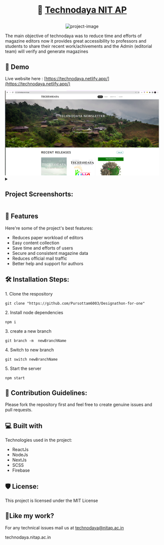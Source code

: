 <h1 align="center" id="title"> 

🚀 [Technodaya NIT AP](https://technodaya.netlify.app/)
</h1>

<p align="center"><img src="https://socialify.git.ci/Pursottam6003/Designathon-for-one/image?description=1&descriptionEditable=Technodaya%20is%20a%20Progressive%20Newsletter%20Web%20Application%0A&font=Source%20Code%20Pro&forks=1&issues=1&language=1&name=1&owner=1&pattern=Floating%20Cogs&pulls=1&stargazers=1&theme=Auto" alt="project-image"></p>

<p id="description">The main objective of technodaya was to reduce time and efforts of magazine editors now it provides great accessibility to professors and students to share their recent work/achivements and the Admin (editorial team) will verify and generate magazines</p>

<h2>🚀 Demo</h2>

Live website here : [https://technodaya.netlify.app/](https://technodaya.netlify.app/)

  
<img src="./public/media/before_signIn.png">
  
<details>

<summary> <h2>Project Screenshorts: </h2>
</summary>

<h3>The landing page before sign in:</h3>
<img src="./public/media/before_signIn.png">


<h3>Login Page </h3>
<img src="./public/media/login.png">

<h3>After Sign in </h3>
<img src="./public/media/after_signIn.png">

<h3>Read Section </h3>
<img src="./public/media/read.png">

<h3>Submit Activity Section </h3>
<img src="./public/media/submit.png">

<h3>Preview Activity Section </h3>
<img src="./public/media/preview.png">

<h3>Manage and verify activity </h3>
<img src="./public/media/verify_activity.png">


<h3>Admin Submission Querries </h3>
<img src="./public/media/admin_submission.png">

<h3>Verify as admin </h3>
<img src="./public/media/verify_admin.png">


<h3>Draft an Issue </h3>
<img src="./public/media/draft_issue.png">

<h3>Publish an Issue </h3>
<img src="./public/media/publish_issue.png">

<h3>Footer</h3>
<img src="./public/media/footer.png">
</details>
<h2>🧐 Features</h2>

Here're some of the project's best features:

*   Reduces paper workload of editors
*   Easy content collection
*   Save time and efforts of users
*   Secure and consistent magazine data
*   Reduces  official mail traffic
*   Better help and support for authors

<h2>🛠️ Installation Steps:</h2>

<p>1. Clone the respository</p>

```
git clone "https://github.com/Pursottam6003/Designathon-for-one"
```

<p>2. Install node dependencies</p>

```
npm i 
```

<p>3. create a new branch</p>

```
git branch -m  newBranchName
```

<p>4. Switch to new branch</p>

```
git switch newBranchName
```

<p>5. Start the server</p>

```
npm start
```

<h2>🍰 Contribution Guidelines:</h2>

Please fork the repository first and feel free to create genuine issues and pull requests.

  
  
<h2>💻 Built with</h2>

Technologies used in the project:

*   ReactJs
*   NodeJs
*   NextJs
*   SCSS
*   Firebase

<h2>🛡️ License:</h2>

This project is licensed under the MIT License

<h2>💖Like my work?</h2>

For any technical issues mail us at technodaya@nitap.ac.in<p>technodaya.nitap.ac.in</p>